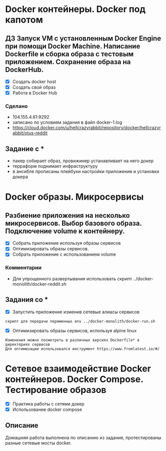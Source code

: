 # Docker контейнеры. Docker под капотом 

## ДЗ Запуск VM с установленным Docker Engine при помощи Docker Machine. Написание Dockerfile и сборка образа с тестовым приложением. Сохранение образа на DockerHub.

 - [X] Создать docker host
 - [x] Создать свой образ
 - [x] Работа в Docker Hub
### Сделано
 - 104.155.4.61:9292
 - записано по условиям задания в файл docker-1.log
 - https://cloud.docker.com/u/hellcrazyrabbit/repository/docker/hellcrazyrabbit/otus-reddit

## Задание с *
 - пакер собирает образ, провижинер устанавливает на него докер
 - терраформ поднимает инфраструктуру
 - в ансибле прописаны плейбуки настройки приложения и установки докера 

# Docker образы. Микросервисы

## Разбиение приложения на несколько микросервисов. Выбор базового образа. Подключение volume к контейнеру.

 - [x] Собрать приложение используя образы сервисов
 - [x] Оптимизировать образы сервисов.
 - [x] Собрать приложение с использованием volume

### Комментарии
 - Для упрощенного развертывания использовать скрипт ../docker-monolith/docker-reddit.sh 

## Задания со *

 - [x] Запустить приложение изменив сетевые алиасы сервисов
`````
скрипт для передачи переменных env ../docker-monolith/docker-run.sh
`````

 - [x] Оптимизировать образы сервисов, используя alpine linux 
`````
Изменения можно посмотреть в различных версиях Dockerfile* в директориях сервисов
Для оптимизации использовался инструмент https://www.fromlatest.io/#/
`````

# Сетевое взаимодействие Docker контейнеров. Docker Compose. Тестирование образов 

- [x] Практика работы с сетями докер
- [x] Использование docker compose

## Описание
 Домашняя работа выполнена по описанию из задания, протестированы разные сетевые мосты docker.
 

